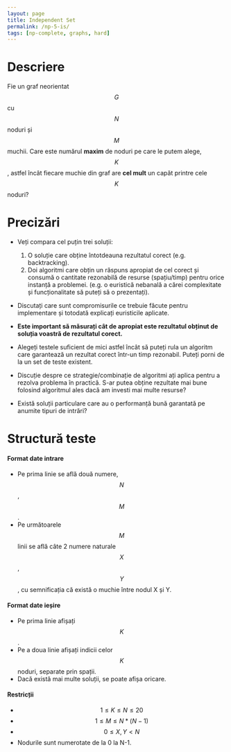 ```yaml
---
layout: page
title: Independent Set
permalink: /np-5-is/
tags: [np-complete, graphs, hard]
---
```


# Descriere

Fie un graf neorientat $$G$$ cu $$N$$ noduri și $$M$$ muchii. Care este numărul **maxim** de noduri pe care le putem alege, $$K$$, astfel încât 
fiecare muchie din graf are **cel mult** un capăt printre cele $$K$$ noduri?

# Precizări

- Veți compara cel puțin trei soluții:
    1. O soluție care obține întotdeauna rezultatul corect (e.g. backtracking).
    2. Doi algoritmi care obțin un răspuns apropiat de cel corect și consumă o cantitate rezonabilă de resurse (spațiu/timp) pentru orice instanță a problemei. (e.g. o euristică nebanală a cărei complexitate și funcționalitate să puteți să o prezentați).

- Discutați care sunt compromisurile ce trebuie făcute pentru implementare și totodată explicați euristicile aplicate.
- **Este important să măsurați cât de apropiat este rezultatul obținut de soluția voastră de rezultatul corect.**
- Alegeți testele suficient de mici astfel încât să puteți rula un algoritm care garantează un rezultat corect într-un timp rezonabil.
  Puteți porni de la un set de teste existent.

- Discuție despre ce strategie/combinație de algoritmi ați aplica pentru a rezolva problema în practică.
  S-ar putea obține rezultate mai bune folosind algoritmul ales dacă am investi mai multe resurse?

- Există soluții particulare care au o performanță bună garantată pe anumite tipuri de intrări?


# Structură teste

#### Format date intrare

- Pe prima linie se află două numere, $$N$$, $$M$$.
- Pe următoarele $$M$$ linii se află câte 2 numere naturale $$X$$, $$Y$$, cu semnificația că există o muchie între nodul X și Y.

#### Format date ieșire

- Pe prima linie afișați $$K$$.
- Pe a doua linie afișați indicii celor $$K$$ noduri, separate prin spații.
- Dacă există mai multe soluții, se poate afișa oricare.

#### Restricții

- $$ 1 \leq K \leq N \leq 20$$
- $$ 1 \leq M \leq N*(N-1)$$
- $$ 0 \leq X, Y < N$$
- Nodurile sunt numerotate de la 0 la N-1.
